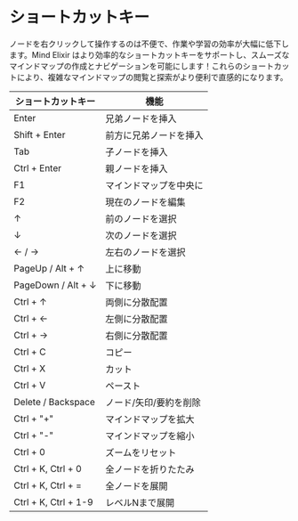 # ショートカットキー

ノードを右クリックして操作するのは不便で、作業や学習の効率が大幅に低下します。Mind Elixir はより効率的なショートカットキーをサポートし、スムーズなマインドマップの作成とナビゲーションを可能にします！これらのショートカットにより、複雑なマインドマップの閲覧と探索がより便利で直感的になります。

| ショートカットキー | 機能                   |
| ------------------ | ---------------------- |
| Enter              | 兄弟ノードを挿入       |
| Shift + Enter      | 前方に兄弟ノードを挿入 |
| Tab                | 子ノードを挿入         |
| Ctrl + Enter       | 親ノードを挿入         |
| F1                 | マインドマップを中央に |
| F2                 | 現在のノードを編集     |
| ↑                  | 前のノードを選択       |
| ↓                  | 次のノードを選択       |
| ← / →              | 左右のノードを選択     |
| PageUp / Alt + ↑   | 上に移動               |
| PageDown / Alt + ↓ | 下に移動               |
| Ctrl + ↑           | 両側に分散配置         |
| Ctrl + ←           | 左側に分散配置         |
| Ctrl + →           | 右側に分散配置         |
| Ctrl + C           | コピー                 |
| Ctrl + X           | カット                 |
| Ctrl + V           | ペースト               |
| Delete / Backspace | ノード/矢印/要約を削除 |
| Ctrl + "+"         | マインドマップを拡大   |
| Ctrl + "-"         | マインドマップを縮小   |
| Ctrl + 0           | ズームをリセット       |
| Ctrl + K, Ctrl + 0 | 全ノードを折りたたみ   |
| Ctrl + K, Ctrl + = | 全ノードを展開         |
| Ctrl + K, Ctrl + 1-9 | レベルNまで展開      |
